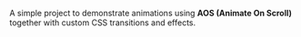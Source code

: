A simple project to demonstrate animations using **AOS (Animate On Scroll)** together with custom CSS transitions and effects.
